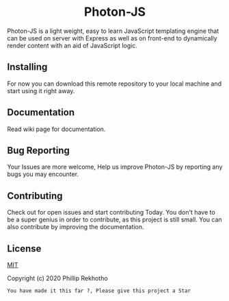 # <div align="center"> Photon-JS </div>

Photon-JS is a light weight, easy to learn JavaScript templating engine
that can be used on server with Express as well as on front-end to 
dynamically render content with an aid of JavaScript logic.

## Installing
For now you can download this remote repository to your local machine and start using it right away.

## Documentation
Read wiki page for documentation.

## Bug Reporting

Your Issues are more welcome, Help us improve Photon-JS by reporting any bugs you may encounter.

## Contributing

Check out for open issues and start contributing Today. You don't have to be a super genius in order to contribute, as this project is still small. You can also contribute by improving the documentation.

## License
[MIT](https://chooselicense.com/license/mit/)

Copyright (c) 2020 Phillip Rekhotho

```You have made it this far ?, Please give this project a Star```


